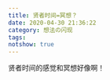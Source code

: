 ```yaml
---
title: 贤者时间=冥想？
date: 2020-04-30 21:36:22
category: 想法の闪现
tags:
notshow: true
---
```

贤者时间的感觉和冥想好像啊！